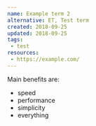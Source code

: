 ```yaml
---
name: Example term 2
alternative: ET, Test term
created: 2018-09-25
updated: 2018-09-25
tags: 
 - test
resources:
 - https://example.com/
---
```


Main benefits are:
* speed
* performance
* simplicity
* everything

